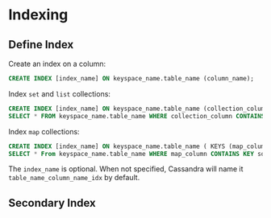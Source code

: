 # Indexing

## Define Index

Create an index on a column:

```sql
CREATE INDEX [index_name] ON keyspace_name.table_name (column_name);
```

Index `set` and `list` collections:

```sql
CREATE INDEX [index_name] ON keyspace_name.table_name (collection_column);
SELECT * FROM keyspace_name.table_name WHERE collection_column CONTAINS some_value;
```

Index `map` collections:

```sql
CREATE INDEX [index_name] ON keyspace_name.table_name ( KEYS (map_column) );
SELECT * From keyspace_name.table_name WHERE map_column CONTAINS KEY some_key;
```

The `index_name` is optional. When not specified, Cassandra will name it `table_name_column_name_idx` by default.

## Secondary Index
